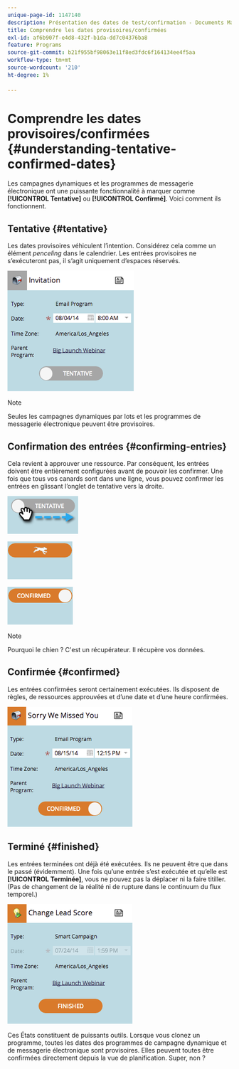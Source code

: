 ```yaml
---
unique-page-id: 1147140
description: Présentation des dates de test/confirmation - Documents Marketo - Documentation du produit
title: Comprendre les dates provisoires/confirmées
exl-id: af6b907f-e4d8-432f-b1da-dd7c04376ba8
feature: Programs
source-git-commit: b21f955bf98063e11f8ed3fdc6f164134ee4f5aa
workflow-type: tm+mt
source-wordcount: '210'
ht-degree: 1%

---
```


# Comprendre les dates provisoires/confirmées {#understanding-tentative-confirmed-dates}

Les campagnes dynamiques et les programmes de messagerie électronique ont une puissante fonctionnalité à marquer comme **[!UICONTROL Tentative]** ou **[!UICONTROL Confirmé]**. Voici comment ils fonctionnent.

## Tentative {#tentative}

Les dates provisoires véhiculent l’intention. Considérez cela comme un élément _penceling_ dans le calendrier. Les entrées provisoires ne s’exécuteront pas, il s’agit uniquement d’espaces réservés.

![](assets/image2014-9-23-15-3a22-3a23.png)

>[!NOTE]
>
>Seules les campagnes dynamiques par lots et les programmes de messagerie électronique peuvent être provisoires.

## Confirmation des entrées {#confirming-entries}

Cela revient à approuver une ressource. Par conséquent, les entrées doivent être entièrement configurées avant de pouvoir les confirmer. Une fois que tous vos canards sont dans une ligne, vous pouvez confirmer les entrées en glissant l’onglet de tentative vers la droite.

![](assets/image2014-9-23-15-3a23-3a2.png)

![](assets/image2014-9-23-15-3a23-3a8.png)

![](assets/image2014-9-23-15-3a23-3a12.png)

>[!NOTE]
>
>Pourquoi le chien ? C&#39;est un récupérateur. Il récupère vos données.

## Confirmée {#confirmed}

Les entrées confirmées seront certainement exécutées. Ils disposent de règles, de ressources approuvées et d’une date et d’une heure confirmées.

![](assets/image2014-9-23-15-3a23-3a30.png)

## Terminé  {#finished}

Les entrées terminées ont déjà été exécutées. Ils ne peuvent être que dans le passé (évidemment). Une fois qu’une entrée s’est exécutée et qu’elle est **[!UICONTROL Terminée]**, vous ne pouvez pas la déplacer ni la faire titiller. (Pas de changement de la réalité ni de rupture dans le continuum du flux temporel.)

![](assets/image2014-9-23-15-3a25-3a53.png)

Ces États constituent de puissants outils. Lorsque vous clonez un programme, toutes les dates des programmes de campagne dynamique et de messagerie électronique sont provisoires. Elles peuvent toutes être confirmées directement depuis la vue de planification. Super, non ?
